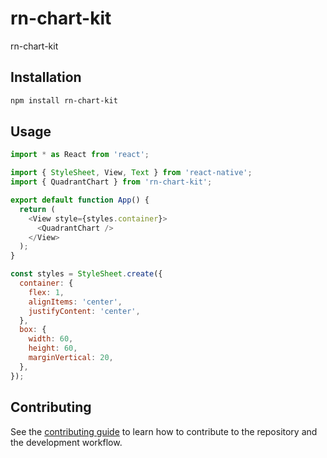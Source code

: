 # rn-chart-kit
rn-chart-kit
## Installation

```sh
npm install rn-chart-kit
```

## Usage

```js
import * as React from 'react';

import { StyleSheet, View, Text } from 'react-native';
import { QuadrantChart } from 'rn-chart-kit';

export default function App() {
  return (
    <View style={styles.container}>
      <QuadrantChart />
    </View>
  );
}

const styles = StyleSheet.create({
  container: {
    flex: 1,
    alignItems: 'center',
    justifyContent: 'center',
  },
  box: {
    width: 60,
    height: 60,
    marginVertical: 20,
  },
});

```

## Contributing

See the [contributing guide](CONTRIBUTING.md) to learn how to contribute to the repository and the development workflow.
